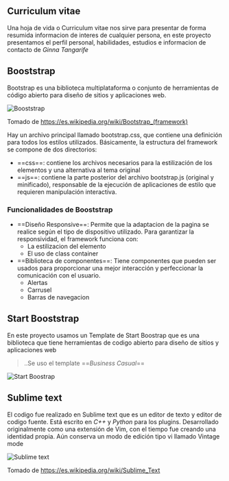 
## Curriculum vitae
Una hoja de vida o Curriculum vitae nos sirve para presentar de forma resumida informacion de interes de cualquier persona, en este proyecto presentamos el perfil personal, habilidades, estudios e informacion de contacto de *Ginna Tangarife*

## Booststrap

Bootstrap es una biblioteca multiplataforma o conjunto de herramientas de código abierto para diseño de sitios y aplicaciones web.

![Booststrap](https://upload.wikimedia.org/wikipedia/commons/thumb/b/b2/Bootstrap_logo.svg/1200px-Bootstrap_logo.svg.png)

Tomado de https://es.wikipedia.org/wiki/Bootstrap_(framework)

Hay un archivo principal llamado bootstrap.css, que contiene una definición para todos los estilos utilizados. Básicamente, la estructura del framework se compone de dos directorios:

+ ==css==: contiene los archivos necesarios para la estilización de los elementos y una alternativa al tema original
+ ==js==: contiene la parte posterior del archivo bootstrap.js (original y minificado), responsable de la ejecución de aplicaciones de estilo que requieren manipulación interactiva.

### Funcionalidades de Booststrap
+ ==Diseño Responsive==: Permite que la adaptacion de la pagina se realice según el tipo de dispositivo utilizado. Para garantizar la responsividad, el framework funciona con:
  - La estilizacion del elemento <div>
  - El uso de class container
+ ==Biblioteca de componentes==: Tiene componentes que pueden ser usados para proporcionar una mejor interacción y perfeccionar la comunicación con el usuario.
  - Alertas
  - Carrusel
  - Barras de navegacion
## Start Booststrap

En este proyecto usamos un Template de Start Boostrap que es una biblioteca que tiene herramientas de codigo abierto para diseño de sitios y aplicaciones web
>..Se uso el template ==*Business Casual*==

![Start Boostrap](https://assets.startbootstrap.com/img/screenshots/themes/freelancer.jpg)

## Sublime text
El codigo fue realizado en Sublime text que es un editor de texto y editor de codigo fuente. Está escrito en *C++* y *Python* para los plugins.​ Desarrollado originalmente como una extensión de Vim, con el tiempo fue creando una identidad propia. Aún conserva un modo de edición tipo vi llamado Vintage mode

![Sublime text](https://upload.wikimedia.org/wikipedia/commons/thumb/7/79/Breezeicons-apps-48-sublime-text.svg/250px-Breezeicons-apps-48-sublime-text.svg.png)

Tomado de https://es.wikipedia.org/wiki/Sublime_Text